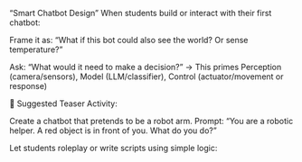 “Smart Chatbot Design”
When students build or interact with their first chatbot:

Frame it as: “What if this bot could also see the world? Or sense temperature?”

Ask: “What would it need to make a decision?”
→ This primes Perception (camera/sensors), Model (LLM/classifier), Control (actuator/movement or response)

🧩 Suggested Teaser Activity:

Create a chatbot that pretends to be a robot arm.
Prompt: “You are a robotic helper. A red object is in front of you. What do you do?”

Let students roleplay or write scripts using simple logic:



